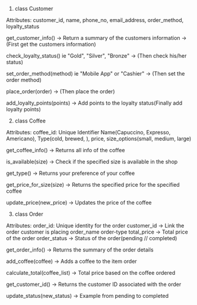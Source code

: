 <!-- Sructured outline for domain model -->

1. class Customer

Attributes: customer_id, name, phone_no, email_address, order_method, loyalty_status

<!-- Methods -->

get_customer_info() -> Return a summary of the customers information -> (First get the customers information)

check_loyalty_status() ie "Gold", "Silver", "Bronze" -> (Then check his/her status)

set_order_method(method) ie "Mobile App" or "Cashier" -> (Then set the order method)

place_order(order) -> (Then place the order)

add_loyalty_points(points) -> Add points to the loyalty status(Finally add loyalty points)

2. class Coffee

Attributes:
coffee_id: Unique Identifier
Name(Capuccino, Expresso, Americano),
Type(cold, brewed, ), 
price, size_options(small, medium, large)

<!-- Methods -->

get_coffee_info() -> Returns all info of the coffee

is_available(size) -> Check if the specified size is available in the shop

get_type() -> Returns your preference of your coffee

get_price_for_size(size) -> Returns the specified price for the specified coffee

update_price(new_price) -> Updates the price of the coffee


3. class Order
 
 Attributes: 
 order_id: Unique identity for the order 
 customer_id -> Link the order customer is placing
 order_name 
 order-type
 total_price -> Total price of the order
 order_status -> Status of the order(pending // completed)

<!-- Methods -->

get_order_info() -> Returns the summary of the order details

add_coffee(coffee) -> Adds a coffee to the item order

calculate_total(coffee_list) -> Total price based on the coffee ordered

get_customer_id() -> Returns the customer ID associated with the order

update_status(new_status) -> Example from pending to completed







